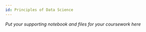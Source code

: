 ```yaml
---
id: Principles of Data Science
---
```


_Put your supporting notebook and files for your coursework here_
